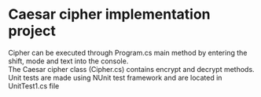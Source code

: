 # Caesar cipher implementation project
Cipher can be executed through Program.cs main method by entering the shift, mode and text into the console. <br>
The Caesar cipher class (Cipher.cs) contains encrypt and decrypt methods. <br>
Unit tests are made using NUnit test framework and are located in UnitTest1.cs file <br>
